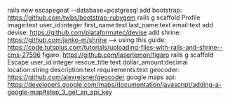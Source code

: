 rails new escapegoat --database=postgresql
add bootstrap: https://github.com/twbs/bootstrap-rubygem
rails g scaffold Profile image:text user_id:integer first_name:text last_name:text email:text
add devise: https://github.com/plataformatec/devise
add shrine: https://github.com/janko-m/shrine --> using this guide: https://code.tutsplus.com/tutorials/uploading-files-with-rails-and-shrine--cms-27596
figaro: https://github.com/laserlemon/figaro
rails g scaffold Escape user_id:integer rescue_title:text dollar_amount:decimal location:string description:text requirements:text
geocoder: https://github.com/alexreisner/geocoder
google maps api: https://developers.google.com/maps/documentation/javascript/adding-a-google-map#step_3_get_an_api_key
